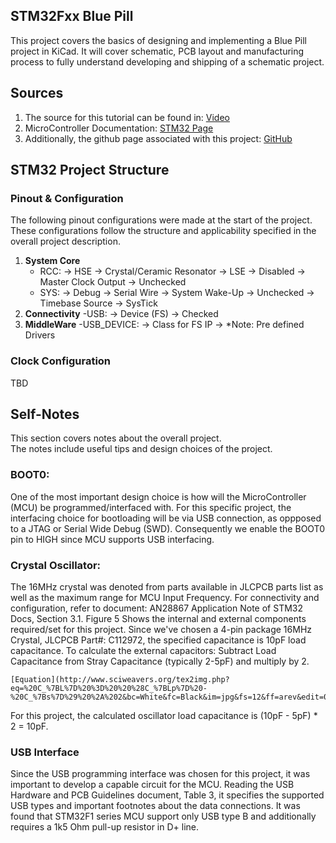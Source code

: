 ## STM32Fxx Blue Pill

This project covers the basics of designing and implementing a Blue Pill project in KiCad. 
It will cover schematic, PCB layout and manufacturing process to fully understand developing and shipping of a 
schematic project.

## Sources

1. The source for this tutorial can be found in: [Video](https://www.youtube.com/watch?v=aVUqaB0IMh4&t=274s)
2. MicroController Documentation: [STM32 Page](https://www.st.com/en/microcontrollers-microprocessors/stm32f103t6.html#documentation)
3. Additionally, the github page associated with this project: [GitHub](https://github.com/Jzuni97/STM32-Blue-Pill)

## STM32 Project Structure

### Pinout & Configuration

The following pinout configurations were made at the start of the project. These configurations follow
the structure and applicability specified in the overall project description.

1. **System Core**
	- RCC: 
		-> HSE -> Crystal/Ceramic Resonator
		-> LSE -> Disabled
		-> Master Clock Output -> Unchecked
	- SYS: 
		-> Debug -> Serial Wire
		-> System Wake-Up -> Unchecked
		-> Timebase Source -> SysTick
2. **Connectivity**
	-USB:
		-> Device (FS) -> Checked
3. **MiddleWare**
	-USB_DEVICE:
		-> Class for FS IP -> *Note: Pre defined Drivers

### Clock Configuration

TBD

## Self-Notes

This section covers notes about the overall project.  
The notes include useful tips and design choices of the project. 

### BOOT0: 

One of the most important design choice is how will the MicroController (MCU) be programmed/interfaced with.
For this specific project, the interfacing choice for bootloading will be via USB connection, as oppposed to a JTAG or Serial Wide Debug (SWD). 
Consequently we enable the BOOT0 pin to HIGH since MCU supports USB interfacing. 

### Crystal Oscillator:

The 16MHz crystal was denoted from parts available in JLCPCB parts list as well as the maximum range for
MCU Input Frequency. For connectivity and configuration, refer to document: AN28867 Application Note of STM32 Docs, Section 3.1.
Figure 5 Shows the internal and external components required/set for this project. Since we've chosen a 4-pin package 16MHz Crystal, JLCPCB Part#: C112972, 
the specified capacitance is 10pF load capacitance. To calculate the external capacitors:
	Subtract Load Capacitance from Stray Capacitance (typically 2-5pF) and multiply by 2.  
	
	[Equation](http://www.sciweavers.org/tex2img.php?eq=%20C_%7BL%7D%20%3D%20%20%28C_%7BLp%7D%20-%20C_%7Bs%7D%29%20%2A%202&bc=White&fc=Black&im=jpg&fs=12&ff=arev&edit=0)

For this project, the calculated oscillator load capacitance is (10pF - 5pF) * 2 = 10pF.

### USB Interface

Since the USB programming interface was chosen for this project, it was important to develop a capable circuit 
for the MCU. Reading the USB Hardware and PCB Guidelines document, Table 3, it specifies the supported USB types
and important footnotes about the data connections. It was found that STM32F1 series MCU support only USB type B 
and additionally requires a 1k5 Ohm pull-up resistor in D+ line.
